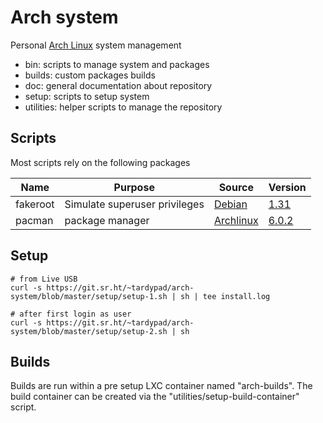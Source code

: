 # Arch system

Personal [Arch Linux](https://www.archlinux.org/) system management

- bin: scripts to manage system and packages
- builds: custom packages builds
- doc: general documentation about repository
- setup: scripts to setup system
- utilities: helper scripts to manage the repository


## Scripts

Most scripts rely on the following packages

| Name        | Purpose                          | Source                                                                            | Version                                                                                                     |
|-------------|----------------------------------|-----------------------------------------------------------------------------------|-------------------------------------------------------------------------------------------------------------|
| fakeroot    | Simulate superuser privileges    | [Debian](http://debian.backend.mirrors.debian.org/debian/pool/main/f/fakeroot)    | [1.31](http://debian.backend.mirrors.debian.org/debian/pool/main/f/fakeroot/fakeroot_1.31.orig.tar.gz)      |
| pacman      | package manager                  | [Archlinux](https://git.archlinux.org/pacman.git)                                 | [6.0.2](https://git.archlinux.org/pacman.git/tag/?h=v6.0.2)                                                 |



## Setup

```shell
# from Live USB
curl -s https://git.sr.ht/~tardypad/arch-system/blob/master/setup/setup-1.sh | sh | tee install.log

# after first login as user
curl -s https://git.sr.ht/~tardypad/arch-system/blob/master/setup/setup-2.sh | sh
```


## Builds

Builds are run within a pre setup LXC container named "arch-builds".
The build container can be created via the "utilities/setup-build-container" script.
